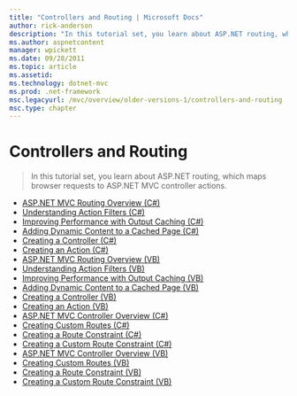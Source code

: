 ```yaml
---
title: "Controllers and Routing | Microsoft Docs"
author: rick-anderson
description: "In this tutorial set, you learn about ASP.NET routing, which maps browser requests to ASP.NET MVC controller actions."
ms.author: aspnetcontent
manager: wpickett
ms.date: 09/28/2011
ms.topic: article
ms.assetid: 
ms.technology: dotnet-mvc
ms.prod: .net-framework
msc.legacyurl: /mvc/overview/older-versions-1/controllers-and-routing
msc.type: chapter
---
```

Controllers and Routing
====================
> In this tutorial set, you learn about ASP.NET routing, which maps browser requests to ASP.NET MVC controller actions.


- [ASP.NET MVC Routing Overview (C#)](asp-net-mvc-routing-overview-cs.md)
- [Understanding Action Filters (C#)](understanding-action-filters-cs.md)
- [Improving Performance with Output Caching (C#)](improving-performance-with-output-caching-cs.md)
- [Adding Dynamic Content to a Cached Page (C#)](adding-dynamic-content-to-a-cached-page-cs.md)
- [Creating a Controller (C#)](creating-a-controller-cs.md)
- [Creating an Action (C#)](creating-an-action-cs.md)
- [ASP.NET MVC Routing Overview (VB)](asp-net-mvc-routing-overview-vb.md)
- [Understanding Action Filters (VB)](understanding-action-filters-vb.md)
- [Improving Performance with Output Caching (VB)](improving-performance-with-output-caching-vb.md)
- [Adding Dynamic Content to a Cached Page (VB)](adding-dynamic-content-to-a-cached-page-vb.md)
- [Creating a Controller (VB)](creating-a-controller-vb.md)
- [Creating an Action (VB)](creating-an-action-vb.md)
- [ASP.NET MVC Controller Overview (C#)](aspnet-mvc-controllers-overview-cs.md)
- [Creating Custom Routes (C#)](creating-custom-routes-cs.md)
- [Creating a Route Constraint (C#)](creating-a-route-constraint-cs.md)
- [Creating a Custom Route Constraint (C#)](creating-a-custom-route-constraint-cs.md)
- [ASP.NET MVC Controller Overview (VB)](asp-net-mvc-controller-overview-vb.md)
- [Creating Custom Routes (VB)](creating-custom-routes-vb.md)
- [Creating a Route Constraint (VB)](creating-a-route-constraint-vb.md)
- [Creating a Custom Route Constraint (VB)](creating-a-custom-route-constraint-vb.md)